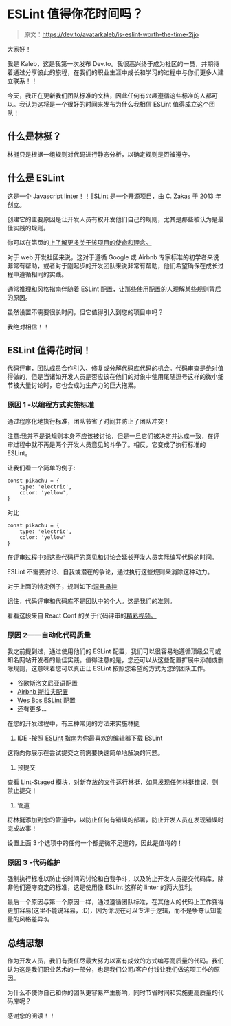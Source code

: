 # ESLint 值得你花时间吗？

> 原文：<https://dev.to/avatarkaleb/is-eslint-worth-the-time-2jjo>

大家好！

我是 Kaleb，这是我第一次发布 Dev.to。我很高兴终于成为社区的一员，并期待着通过分享彼此的旅程，在我们的职业生涯中成长和学习的过程中与你们更多人建立联系！！

今天，我正在更新我们团队标准的文档，因此任何有兴趣遵循这些标准的人都可以。我认为这将是一个很好的时间来发布为什么我相信 ESLint 值得成立这个团队！

## 什么是林挺？

林挺只是根据一组规则对代码进行静态分析，以确定规则是否被遵守。

## 什么是 ESLint

这是一个 Javascript linter！！ESLint 是一个开源项目，由 C. Zakas 于 2013 年创立。

创建它的主要原因是让开发人员有权开发他们自己的规则，尤其是那些被认为是最佳实践的规则。

你可以在第页的[上了解更多关于该项目的使命和理念。](https://eslint.org/docs/about/)

对于 web 开发社区来说，这对于遵循 Google 或 Airbnb 专家标准的初学者来说非常有帮助，或者对于刚起步的开发团队来说非常有帮助，他们希望确保在成长过程中遵循相同的实践。

通常推理和风格指南伴随着 ESLint 配置，让那些使用配置的人理解某些规则背后的原因。

虽然设置不需要很长时间，但它值得引入到您的项目中吗？

我绝对相信！！

## ESLint 值得花时间！

代码评审，团队成员合作引入、修复或分解代码库代码的机会。代码审查是绝对值得做的，但是当诸如开发人员是否应该在他们的对象中使用尾随逗号这样的微小细节被大量讨论时，它也会成为生产力的巨大拖累。

### 原因 1 -以编程方式实施标准

通过程序化地执行标准，团队节省了时间并防止了团队冲突！

注意:我并不是说规则本身不应该被讨论，但是一旦它们被决定并达成一致，在评审过程中就不再是两个开发人员意见的斗争了。相反，它变成了执行标准的 ESLint。

让我们看一个简单的例子:

```
const pikachu = {
    type: 'electric',
    color: 'yellow',
} 
```

对比

```
const pikachu = {
    type: 'electric',
    color: 'yellow'
} 
```

在评审过程中对这些代码行的意见和讨论会延长开发人员实际编写代码的时间。

ESLint 不需要讨论、自我或潜在的争论，通过执行这些规则来消除这种动力。

对于上面的特定例子，规则如下:[逗号悬挂](https://eslint.org/docs/rules/comma-dangle)

记住，代码评审和代码库不是团队中的个人。这是我们的准则。

看看这段来自 React Conf 的关于代码评审的[精彩视频。](https://www.youtube.com/watch?v=jtXgNTnVJUU)

### 原因 2——自动化代码质量

我之前提到过，通过使用他们的 ESLint 配置，我们可以很容易地遵循顶级公司或知名网站开发者的最佳实践。值得注意的是，您还可以从这些配置扩展中添加或删除规则，这意味着您可以真正让 ESLint 按照您希望的方式为您的团队工作。

*   [谷歌斯洛文尼亚语配置](https://github.com/google/eslint-config-google)
*   [Airbnb 斯拉夫配置](https://github.com/airbnb/javascript/tree/master/packages/eslint-config-airbnb)
*   [Wes Bos ESLint 配置](https://github.com/wesbos/eslint-config-wesbos)
*   还有更多...

在您的开发过程中，有三种常见的方法来实施林挺

1.  IDE -按照 [ESLint 指南](https://eslint.org/docs/user-guide/integrations)为你最喜欢的编辑器下载 ESLint

这将向你展示在尝试提交之前需要快速简单地解决的问题。

1.  预提交

查看 Lint-Staged 模块，对新存放的文件运行林挺，如果发现任何林挺错误，则禁止提交！

1.  管道

将林挺添加到您的管道中，以防止任何有错误的部署，防止开发人员在发现错误时完成故事！

设置上面 3 个选项中的任何一个都是微不足道的，因此是值得的！

### 原因 3 -代码维护

强制执行标准以防止长时间的讨论和自我争斗，以及防止开发人员提交代码库，除非他们遵守商定的标准，这是使用像 ESLint 这样的 linter 的两大胜利。

最后一个原因与第一个原因一样，通过遵循团队标准，在其他人的代码上工作变得更加容易(这里不能说容易，:D)，因为你现在可以专注于逻辑，而不是争夺认知能量的风格差异:)。

## 总结思想

作为开发人员，我们有责任尽最大努力以富有成效的方式编写高质量的代码。我们认为这是我们职业艺术的一部分，也是我们公司/客户付钱让我们做这项工作的原因。

为什么不使你自己和你的团队更容易产生影响，同时节省时间和实施更高质量的代码库呢？

感谢您的阅读！！